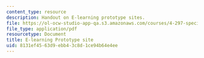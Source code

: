 ```yaml
---
content_type: resource
description: Handout on E-learning prototype sites.
file: https://ol-ocw-studio-app-qa.s3.amazonaws.com/courses/4-297-special-problems-in-architecture-studies-fall-2000/8131ef4563d9ebb43c8d1ce94b64e4ee_ELearning.pdf
file_type: application/pdf
resourcetype: Document
title: E-learning Prototype site
uid: 8131ef45-63d9-ebb4-3c8d-1ce94b64e4ee
---
```


